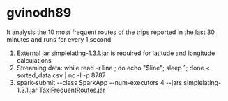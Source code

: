 # gvinodh89

It analysis the 10 most frequent routes of the trips reported in the last 30 minutes and runs for every 1 second

1. External jar simplelatlng-1.3.1.jar is required for latitude and longitude calculations
2. Streaming data: while read -r line ; do echo "$line"; sleep 1; done < sorted_data.csv | nc -l -p 8787
3. spark-submit --class SparkApp --num-executors 4 --jars simplelatlng-1.3.1.jar TaxiFrequentRoutes.jar
